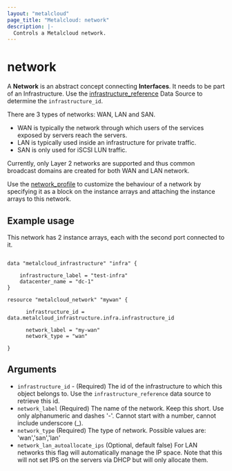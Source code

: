 ```yaml
---
layout: "metalcloud"
page_title: "Metalcloud: network"
description: |-
  Controls a Metalcloud network.
---
```



# network

A **Network** is an abstract concept connecting **Interfaces**. It needs to be part of an Infrastructure. Use the [infrastructure_reference](/docs/providers/metalcloud/d/infrastructure_reference.html) Data Source to determine the `infrastructure_id`.

There are 3 types of networks: WAN, LAN and SAN. 
* WAN is typically the network through which users of the services exposed by servers reach the servers.
* LAN is typically used inside an infrastructure for private traffic.
* SAN is only used for iSCSI LUN traffic.

Currently, only Layer 2 networks are supported and thus common broadcast domains are created for both WAN and LAN network.

Use the [network_profile](/docs/providers/metalcloud/r/network_profile.html)  to customize the behaviour of a network by specifying it as a block on the instance arrays and attaching the instance arrays to this network. 

## Example usage

This network has 2 instance arrays, each with the second port connected to it.

```hcl

data "metalcloud_infrastructure" "infra" {
   
    infrastructure_label = "test-infra"
    datacenter_name = "dc-1" 
}

resource "metalcloud_network" "mywan" {

      infrastructure_id = data.metalcloud_infrastructure.infra.infrastructure_id

      network_label = "my-wan"
      network_type = "wan"
      
}
```


## Arguments

* `infrastructure_id` - (Required) The id of the infrastructure to which this object belongs to. Use the `infrastructure_reference` data source to retrieve this id. 
* `network_label` (Required) The name of the network. Keep this short. Use only alphanumeric and dashes '-'. Cannot start with a number, cannot include underscore (_).
* `network_type` (Required) The type of network. Possible values are: 'wan','san','lan'
* `network_lan_autoallocate_ips` (Optional, default false) For LAN networks this flag will automatically manage the IP space. Note that this will not set IPS on the servers via DHCP but will only allocate them.